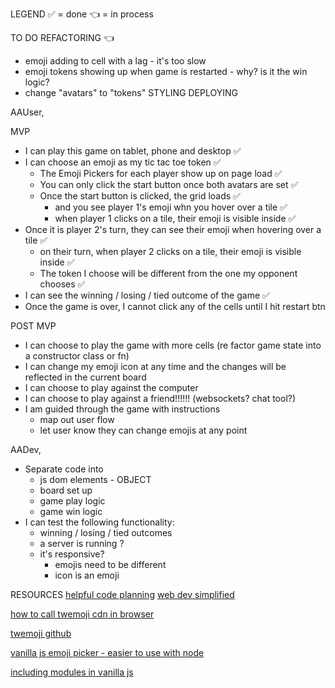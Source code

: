 LEGEND
✅ = done
👈 = in process

TO DO
REFACTORING 👈

 - emoji adding to cell with a lag - it's too slow
 - emoji tokens showing up when game is restarted - why? is it the win logic?
 - change "avatars" to "tokens"
STYLING
DEPLOYING

AAUser,

MVP

- I can play this game on tablet, phone and desktop ✅
- I can choose an emoji as my tic tac toe token ✅
  - The Emoji Pickers for each player show up on page load ✅
  - You can only click the start button once both avatars are set ✅
  - Once the start button is clicked, the grid loads ✅
    - and you see player 1's emoji whn you hover over a tile ✅
    - when player 1 clicks on a tile, their emoji is visible inside ✅
- Once it is player 2's turn, they can see their emoji when hovering over a tile ✅
  - on their turn, when player 2 clicks on a tile, their emoji is visible inside ✅
  - The token I choose will be different from the one my opponent chooses ✅
- I can see the winning / losing / tied outcome of the game ✅
- Once the game is over, I cannot click any of the cells until I hit restart btn

POST MVP

- I can choose to play the game with more cells (re factor game state into a constructor class or fn)
- I can change my emoji icon at any time and the changes will be reflected in the current board
- I can choose to play against the computer
- I can choose to play against a friend!!!!!! (websockets? chat tool?)
- I am guided through the game with instructions
  - map out user flow
  - let user know they can change emojis at any point

AADev,

- Separate code into 
  + js dom elements - OBJECT
  + board set up
  + game play logic
  + game win logic
- I can test the following functionality:
  - winning / losing / tied outcomes
  - a server is running ?
  - it's responsive?
    - emojis need to be different
    - icon is an emoji

RESOURCES
[helpful code planning](https://medium.com/swlh/tutorial-tic-tac-toe-game-with-vanilla-javascript-4857eaca59e)
[web dev simplified](https://github.com/WebDevSimplified/JavaScript-Tic-Tac-Toe/blob/master/script.js)

[how to call twemoji cdn in browser](https://dev.to/iamludal/you-are-using-emojis-the-wrong-way-i71)

[twemoji github](https://github.com/twitter/twemoji)

[vanilla js emoji picker - easier to use with node](https://github.com/joeattardi/emoji-button)

[including modules in vanilla js](https://stackoverflow.com/questions/44490627/how-to-do-import-export-a-class-in-vanilla-javascript-js)
